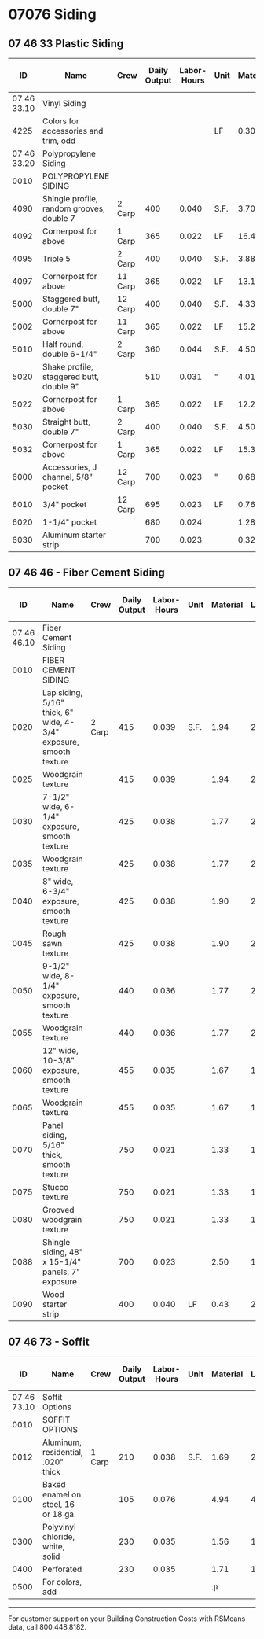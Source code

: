 # 07076 Siding

## 07 46 33 Plastic Siding

| ID    | Name                                   | Crew   | Daily Output | Labor-Hours | Unit | Material | Labor | Equipment | Total | Total Incl O&P |
|-------|----------------------------------------|--------|--------------|-------------|------|----------|-------|-----------|-------|----------------|
| 07 46 33.10 | Vinyl Siding                      |        |              |             |      |          |       |           |       |                |
| 4225  | Colors for accessories and trim, odd    |        |              |             | LF   | 0.30     |       |           | 0.30  |                |
| 07 46 33.20 | Polypropylene Siding              |        |              |             |      |          |       |           |       |                |
| 0010  | POLYPROPYLENE SIDING                   |        |              |             |      |          |       |           |       |                |
| 4090  | Shingle profile, random grooves, double 7 | 2 Carp | 400          | 0.040       | S.F. | 3.70     | 2.25  |           | 5.95  | 7.4            |
| 4092  | Cornerpost for above                   | 1 Carp | 365          | 0.022       | LF   | 16.40    | 1.23  |           | 17.63 | 19.9           |
| 4095  | Triple 5                               | 2 Carp | 400          | 0.040       | S.F. | 3.88     | 2.25  |           | 6.13  | 7.6            |
| 4097  | Cornerpost for above                   | 11 Carp| 365          | 0.022       | LF   | 13.15    | 1.23  |           | 14.38 | 16.3           |
| 5000  | Staggered butt, double 7"              | 12 Carp| 400          | 0.040       | S.F. | 4.33     | 2.25  |           | 6.58  | 8.1            |
| 5002  | Cornerpost for above                   | 11 Carp| 365          | 0.022       | LF   | 15.25    | 1.23  |           | 16.48 | 18.6           |
| 5010  | Half round, double 6-1/4"              | 2 Carp | 360          | 0.044       | S.F. | 4.50     | 2.50  |           | 7     | 8.6            |
| 5020  | Shake profile, staggered butt, double 9"|        | 510          | 0.031       | "    | 4.01     | 1.77  |           | 5.78  | 7.0            |
| 5022  | Cornerpost for above                   | 1 Carp | 365          | 0.022       | LF   | 12.25    | 1.23  |           | 13.48 | 15.3           |
| 5030  | Straight butt, double 7"               | 2 Carp | 400          | 0.040       | S.F. | 4.50     | 2.25  |           | 6.75  | 8.3            |
| 5032  | Cornerpost for above                   | 1 Carp | 365          | 0.022       | LF   | 15.30    | 1.23  |           | 16.53 | 18.6           |
| 6000  | Accessories, J channel, 5/8" pocket    | 12 Carp| 700          | 0.023       | "    | 0.68     | 1.29  |           | 1.97  | 2.6            |
| 6010  | 3/4" pocket                            | 12 Carp| 695          | 0.023       | LF   | 0.76     | 1.30  |           | 2.06  | 2.7            |
| 6020  | 1-1/4" pocket                          |        | 680          | 0.024       |      | 1.28     | 1.32  |           | 2.60  | 3.3            |
| 6030  | Aluminum starter strip                 |        | 700          | 0.023       |      | 0.32     | 1.29  |           | 1.61  | 2.2            |

## 07 46 46 - Fiber Cement Siding

| ID    | Name                                   | Crew   | Daily Output | Labor-Hours | Unit | Material | Labor | Equipment | Total | Total Incl O&P |
|-------|----------------------------------------|--------|--------------|-------------|------|----------|-------|-----------|-------|----------------|
| 07 46 46.10 | Fiber Cement Siding               |        |              |             |      |          |       |           |       |                |
| 0010  | FIBER CEMENT SIDING                    |        |              |             |      |          |       |           |       |                |
| 0020  | Lap siding, 5/16" thick, 6" wide, 4-3/4" exposure, smooth texture | 2 Carp | 415 | 0.039 | S.F. | 1.94 | 2.17 | | 4.11 | 5.3 |
| 0025  | Woodgrain texture                      |        | 415          | 0.039       |      | 1.94     | 2.17  |           | 4.11  | 5.3            |
| 0030  | 7-1/2" wide, 6-1/4" exposure, smooth texture |   | 425          | 0.038       |      | 1.77     | 2.12  |           | 3.89  | 5.1            |
| 0035  | Woodgrain texture                      |        | 425          | 0.038       |      | 1.77     | 2.12  |           | 3.89  | 5.1            |
| 0040  | 8" wide, 6-3/4" exposure, smooth texture |       | 425          | 0.038       |      | 1.90     | 2.12  |           | 4.02  | 5.2            |
| 0045  | Rough sawn texture                     |        | 425          | 0.038       |      | 1.90     | 2.12  |           | 4.02  | 5.2            |
| 0050  | 9-1/2" wide, 8-1/4" exposure, smooth texture |   | 440          | 0.036       |      | 1.77     | 2.05  |           | 3.82  | 5              |
| 0055  | Woodgrain texture                      |        | 440          | 0.036       |      | 1.77     | 2.05  |           | 3.82  | 5              |
| 0060  | 12" wide, 10-3/8" exposure, smooth texture |     | 455          | 0.035       |      | 1.67     | 1.98  |           | 3.65  | 4.7            |
| 0065  | Woodgrain texture                      |        | 455          | 0.035       |      | 1.67     | 1.98  |           | 3.65  | 4.7            |
| 0070  | Panel siding, 5/16" thick, smooth texture |      | 750          | 0.021       |      | 1.33     | 1.20  |           | 2.53  | 3.2            |
| 0075  | Stucco texture                         |        | 750          | 0.021       |      | 1.33     | 1.20  |           | 2.53  | 3.2            |
| 0080  | Grooved woodgrain texture              |        | 750          | 0.021       |      | 1.33     | 1.20  |           | 2.53  | 3.2            |
| 0088  | Shingle siding, 48" x 15-1/4" panels, 7" exposure | | 700 | 0.023 |      | 2.50     | 1.29  |           | 3.79  | 4.6            |
| 0090  | Wood starter strip                     |        | 400          | 0.040       | LF   | 0.43     | 2.25  |           | 2.68  | 3.8            |

## 07 46 73 - Soffit

| ID    | Name                                   | Crew   | Daily Output | Labor-Hours | Unit | Material | Labor | Equipment | Total | Total Incl O&P |
|-------|----------------------------------------|--------|--------------|-------------|------|----------|-------|-----------|-------|----------------|
| 07 46 73.10 | Soffit Options                    |        |              |             |      |          |       |           |       |                |
| 0010  | SOFFIT OPTIONS                         |        |              |             |      |          |       |           |       |                |
| 0012  | Aluminum, residential, .020" thick     | 1 Carp | 210          | 0.038       | S.F. | 1.69     | 2.14  |           | 3.83  | 5.0            |
| 0100  | Baked enamel on steel, 16 or 18 ga.    |        | 105          | 0.076       |      | 4.94     | 4.29  |           | 9.23  | 11.8           |
| 0300  | Polyvinyl chloride, white, solid       |        | 230          | 0.035       |      | 1.56     | 1.96  |           | 3.52  | 4.6            |
| 0400  | Perforated                             |        | 230          | 0.035       |      | 1.71     | 1.96  |           | 3.67  | 4.7            |
| 0500  | For colors, add                        |        |              |             |      | .זן      |       |           | .11   | .1             |

---

For customer support on your Building Construction Costs with RSMeans data, call 800.448.8182.